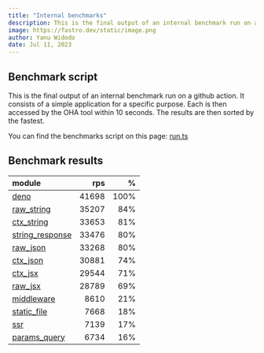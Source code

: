 ```yaml
---
title: "Internal benchmarks"
description: This is the final output of an internal benchmark run on a github action
image: https://fastro.dev/static/image.png
author: Yanu Widodo
date: Jul 11, 2023
---
```


## Benchmark script

This is the final output of an internal benchmark run on a github action. It consists of a simple application for a specific purpose. Each is then accessed by the OHA tool within 10 seconds. The results are then sorted by the fastest.

You can find the benchmarks script on this page: [run.ts](https://github.com/fastrodev/fastro/blob/main/bench/run.ts)

## Benchmark results


| module                                                                                       |   rps |    % |
| :------------------------------------------------------------------------------------------- | ----: | ---: |
| [deno](https://github.com/fastrodev/fastro/blob/main/examples/deno.ts)                       | 41698 | 100% |
| [raw_string](https://github.com/fastrodev/fastro/blob/main/examples/raw_string.ts)           | 35207 |  84% |
| [ctx_string](https://github.com/fastrodev/fastro/blob/main/examples/ctx_string.ts)           | 33653 |  81% |
| [string_response](https://github.com/fastrodev/fastro/blob/main/examples/string_response.ts) | 33476 |  80% |
| [raw_json](https://github.com/fastrodev/fastro/blob/main/examples/raw_json.ts)               | 33268 |  80% |
| [ctx_json](https://github.com/fastrodev/fastro/blob/main/examples/ctx_json.ts)               | 30881 |  74% |
| [ctx_jsx](https://github.com/fastrodev/fastro/blob/main/examples/ctx_jsx.tsx)                | 29544 |  71% |
| [raw_jsx](https://github.com/fastrodev/fastro/blob/main/examples/raw_jsx.tsx)                | 28789 |  69% |
| [middleware](https://github.com/fastrodev/fastro/blob/main/examples/middleware.ts)           |  8610 |  21% |
| [static_file](https://github.com/fastrodev/fastro/blob/main/examples/static_file.ts)         |  7668 |  18% |
| [ssr](https://github.com/fastrodev/fastro/blob/main/examples/ssr.ts)                         |  7139 |  17% |
| [params_query](https://github.com/fastrodev/fastro/blob/main/examples/params_query.ts)       |  6734 |  16% |